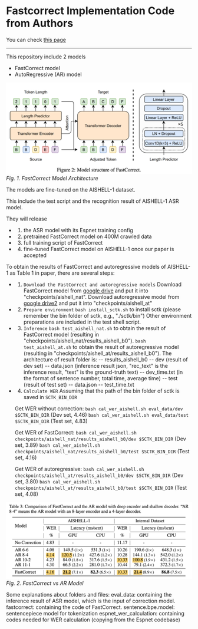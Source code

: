 # Fastcorrect Implementation Code from Authors

You can check [this page](https://openreview.net/forum?id=N3oi7URBakV)

***

This repository include 2 models 

- FastCorrect model 
- AutoRegressive (AR) model

![fastcorrect_fig2](/assets/images/fastcorrect_fig2.png)
*Fig. 1. FastCorrect Model Architecture*


The models are fine-tuned on the AISHELL-1 dataset.

This include the test script and the recognition result of AISHELL-1 ASR model.

They will release 

- 1) the ASR model with its Espnet training config
- 2) pretrained FastCorrect model on 400M crawled data
- 3) full training script of FastCorrect
- 4) fine-tuned FastCorrect model on AISHELL-1 once our paper is accepted


To obtain the results of FastCorrect and autoregressive models of AISHELL-1 as Table 1 in paper, there are several steps:

- 1) `Download the FastCorrect and autoregressive models`
    Download FastCorrect model from [google drive](https://drive.google.com/file/d/1Y0M8tAxJxPmkgxLt1NpFsiMPJhusHTA4/view?usp=sharing) and put it into "checkpoints/aishell_nat".
    Download autoregressive model from [google drive2](https://drive.google.com/file/d/1YZ-TsYocTn7Gvnx8z3GoNZ1WTsHBe8pP/view?usp=sharing) and put it into "checkpoints/aishell_at"

- 2) `Prepare environment`
    `bash install_sctk.sh` to install sctk (please remember the bin folder of sctk, e.g., "./sctk/bin")
    Other environment preparations are included in the test shell script.

- 3) `Inference`
    `bash test_aishell_nat.sh` to obtain the result of FastCorrect model (resulting in "checkpoints/aishell_nat/results_aishell_b0").
    `bash test_aishell_at.sh` to obtain the result of autoregressive model (resulting in "checkpoints/aishell_at/results_aishell_b0").
    The architecture of result folder is:
    -- results_aishell_b0
      -- dev (result of dev set) 
          -- data.json (inference result json, "rec_text" is the inference result, "text" is the ground-truth text)
          -- dev_time.txt (in the format of sentence number, total time, average time)
      -- test (result of test set) 
          -- data.json
          -- test_time.txt

- 4) `Calculate WER`
    Assuming that the path of the bin folder of sctk is saved in `SCTK_BIN_DIR`
    
    Get WER without correction:
        `bash cal_wer_aishell.sh eval_data/dev $SCTK_BIN_DIR`  (Dev set, 4.46)
        `bash cal_wer_aishell.sh eval_data/test $SCTK_BIN_DIR`  (Test set, 4.83)

    Get WER of FastCorrect:
        `bash cal_wer_aishell.sh checkpoints/aishell_nat/results_aishell_b0/dev $SCTK_BIN_DIR`  (Dev set, 3.89)
        `bash cal_wer_aishell.sh checkpoints/aishell_nat/results_aishell_b0/test $SCTK_BIN_DIR`  (Test set, 4.16)

    Get WER of autoregressive:
        `bash cal_wer_aishell.sh checkpoints/aishell_at/results_aishell_b0/dev $SCTK_BIN_DIR`  (Dev set, 3.80)
        `bash cal_wer_aishell.sh checkpoints/aishell_at/results_aishell_b0/test $SCTK_BIN_DIR`  (Test set, 4.08)
        
![fastcorrect_table3](/assets/images/fastcorrect_table3.png)
*Fig. 2. FastCorrect vs AR Model*

Some explanations about folders and files:
    eval_data: containing the inference result of ASR model, which is the input of correction model.
    fastcorrect: containing the code of FastCorrect.
    sentence.bpe.model: sentencepiece model for tokenization
    espnet_wer_calculation: containing codes needed for WER calculation (copying from the Espnet codebase)
